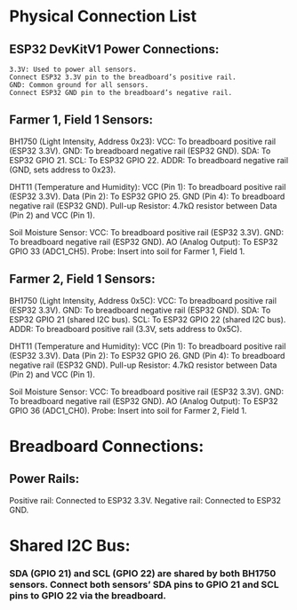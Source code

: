 # Physical Connection List
## ESP32 DevKitV1 Power Connections:
    3.3V: Used to power all sensors.
    Connect ESP32 3.3V pin to the breadboard’s positive rail.
    GND: Common ground for all sensors.
    Connect ESP32 GND pin to the breadboard’s negative rail.


## Farmer 1, Field 1 Sensors:

BH1750 (Light Intensity, Address 0x23):
VCC: To breadboard positive rail (ESP32 3.3V).
GND: To breadboard negative rail (ESP32 GND).
SDA: To ESP32 GPIO 21.
SCL: To ESP32 GPIO 22.
ADDR: To breadboard negative rail (GND, sets address to 0x23).

DHT11 (Temperature and Humidity):
VCC (Pin 1): To breadboard positive rail (ESP32 3.3V).
Data (Pin 2): To ESP32 GPIO 25.
GND (Pin 4): To breadboard negative rail (ESP32 GND).
Pull-up Resistor: 4.7kΩ resistor between Data (Pin 2) and VCC (Pin 1).

Soil Moisture Sensor:
VCC: To breadboard positive rail (ESP32 3.3V).
GND: To breadboard negative rail (ESP32 GND).
AO (Analog Output): To ESP32 GPIO 33 (ADC1_CH5).
Probe: Insert into soil for Farmer 1, Field 1.


## Farmer 2, Field 1 Sensors:

BH1750 (Light Intensity, Address 0x5C):
VCC: To breadboard positive rail (ESP32 3.3V).
GND: To breadboard negative rail (ESP32 GND).
SDA: To ESP32 GPIO 21 (shared I2C bus).
SCL: To ESP32 GPIO 22 (shared I2C bus).
ADDR: To breadboard positive rail (3.3V, sets address to 0x5C).

DHT11 (Temperature and Humidity):
VCC (Pin 1): To breadboard positive rail (ESP32 3.3V).
Data (Pin 2): To ESP32 GPIO 26.
GND (Pin 4): To breadboard negative rail (ESP32 GND).
Pull-up Resistor: 4.7kΩ resistor between Data (Pin 2) and VCC (Pin 1).

Soil Moisture Sensor:
VCC: To breadboard positive rail (ESP32 3.3V).
GND: To breadboard negative rail (ESP32 GND).
AO (Analog Output): To ESP32 GPIO 36 (ADC1_CH0).
Probe: Insert into soil for Farmer 2, Field 1.


# Breadboard Connections:

## Power Rails:

Positive rail: Connected to ESP32 3.3V.
Negative rail: Connected to ESP32 GND.

# Shared I2C Bus:

### SDA (GPIO 21) and SCL (GPIO 22) are shared by both BH1750 sensors. Connect both sensors’ SDA pins to GPIO 21 and SCL pins to GPIO 22 via the breadboard.
